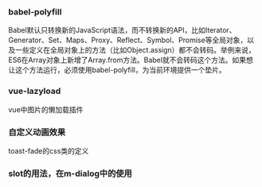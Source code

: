 ### babel-polyfill

Babel默认只转换新的JavaScript语法，而不转换新的API，比如Iterator、Generator、Set、Maps、Proxy、Reflect、Symbol、Promise等全局对象，以及一些定义在全局对象上的方法（比如Object.assign）都不会转码。举例来说，ES6在Array对象上新增了Array.from方法。Babel就不会转码这个方法。如果想让这个方法运行，必须使用babel-polyfill，为当前环境提供一个垫片。


### vue-lazyload

vue中图片的懒加载插件


### 自定义动画效果

toast-fade的css类的定义

### slot的用法，在m-dialog中的使用



